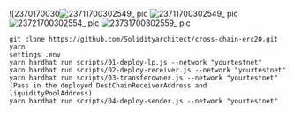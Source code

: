 ![2370170030![23711700302549_ pic](https://github.com/Solidityarchitect/cross-chain-erc20/assets/125990317/1c2bc787-fdee-43b9-abd4-58001d2866e0)
![23711700302549_ pic](https://github.com/Solidityarchitect/cross-chain-erc20/assets/125990317/cde21b7d-4a95-4fb0-a001-5933e4f8f1a2)
![23721700302554_ pic](https://github.com/Solidityarchitect/cross-chain-erc20/assets/125990317/a48537f1-8afb-48a7-918e-51c57b37fb15)
![23731700302559_ pic](https://github.com/Solidityarchitect/cross-chain-erc20/assets/125990317/78c89508-4a79-4098-9b47-4b8901cd0f9b)


```shell
git clone https://github.com/Solidityarchitect/cross-chain-erc20.git
yarn
settings .env
yarn hardhat run scripts/01-deploy-lp.js --network "yourtestnet"
yarn hardhat run scripts/02-deploy-receiver.js --network "yourtestnet"
yarn hardhat run scripts/03-transferowner.js --network "yourtestnet"  (Pass in the deployed DestChainReceiverAddress and liquidityPoolAddress)
yarn hardhat run scripts/04-deploy-sender.js --network "yourtestnet"
```
